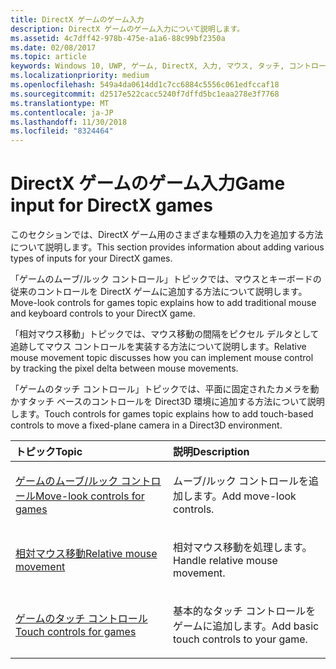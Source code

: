 ```yaml
---
title: DirectX ゲームのゲーム入力
description: DirectX ゲームのゲーム入力について説明します。
ms.assetid: 4c7dff42-978b-475e-a1a6-88c99bf2350a
ms.date: 02/08/2017
ms.topic: article
keywords: Windows 10, UWP, ゲーム, DirectX, 入力, マウス, タッチ, コントロール
ms.localizationpriority: medium
ms.openlocfilehash: 549a4da0614dd1c7cc6884c5556c061edfccaf18
ms.sourcegitcommit: d2517e522cacc5240f7dffd5bc1eaa278e3f7768
ms.translationtype: MT
ms.contentlocale: ja-JP
ms.lasthandoff: 11/30/2018
ms.locfileid: "8324464"
---
```

# <a name="game-input-for-directx-games"></a><span data-ttu-id="6951b-104">DirectX ゲームのゲーム入力</span><span class="sxs-lookup"><span data-stu-id="6951b-104">Game input for DirectX games</span></span>

<span data-ttu-id="6951b-105">このセクションでは、DirectX ゲーム用のさまざまな種類の入力を追加する方法について説明します。</span><span class="sxs-lookup"><span data-stu-id="6951b-105">This section provides information about adding various types of inputs for your DirectX games.</span></span>

<span data-ttu-id="6951b-106">「ゲームのムーブ/ルック コントロール」トピックでは、マウスとキーボードの従来のコントロールを DirectX ゲームに追加する方法について説明します。</span><span class="sxs-lookup"><span data-stu-id="6951b-106">Move-look controls for games topic explains how to add traditional mouse and keyboard controls to your DirectX game.</span></span>

<span data-ttu-id="6951b-107">「相対マウス移動」トピックでは、マウス移動の間隔をピクセル デルタとして追跡してマウス コントロールを実装する方法について説明します。</span><span class="sxs-lookup"><span data-stu-id="6951b-107">Relative mouse movement topic discusses how you can implement mouse control by tracking the pixel delta between mouse movements.</span></span>

<span data-ttu-id="6951b-108">「ゲームのタッチ コントロール」トピックでは、平面に固定されたカメラを動かすタッチ ベースのコントロールを Direct3D 環境に追加する方法について説明します。</span><span class="sxs-lookup"><span data-stu-id="6951b-108">Touch controls for games topic explains how to add touch-based controls to move a fixed-plane camera in a Direct3D environment.</span></span>

<table>
<colgroup>
<col width="50%" />
<col width="50%" />
</colgroup>
<thead>
<tr class="header">
<th align="left"><span data-ttu-id="6951b-109">トピック</span><span class="sxs-lookup"><span data-stu-id="6951b-109">Topic</span></span></th>
<th align="left"><span data-ttu-id="6951b-110">説明</span><span class="sxs-lookup"><span data-stu-id="6951b-110">Description</span></span></th>
</tr>
</thead>
<tbody>
<tr class="odd">
<td align="left"><p><a href="tutorial--adding-move-look-controls-to-your-directx-game.md"><span data-ttu-id="6951b-111">ゲームのムーブ/ルック コントロール</span><span class="sxs-lookup"><span data-stu-id="6951b-111">Move-look controls for games</span></span></a></p></td>
<td align="left"><p><span data-ttu-id="6951b-112">ムーブ/ルック コントロールを追加します。</span><span class="sxs-lookup"><span data-stu-id="6951b-112">Add move-look controls.</span></span></p></td>
</tr>
<tr class="even">
<td align="left"><p><a href="relative-mouse-movement.md"><span data-ttu-id="6951b-113">相対マウス移動</span><span class="sxs-lookup"><span data-stu-id="6951b-113">Relative mouse movement</span></span></a></p></td>
<td align="left"><p><span data-ttu-id="6951b-114">相対マウス移動を処理します。</span><span class="sxs-lookup"><span data-stu-id="6951b-114">Handle relative mouse movement.</span></span></p></td>
</tr>
<tr class="odd">
<td align="left"><p><a href="tutorial--adding-touch-controls-to-your-directx-game.md"><span data-ttu-id="6951b-115">ゲームのタッチ コントロール</span><span class="sxs-lookup"><span data-stu-id="6951b-115">Touch controls for games</span></span></a></p></td>
<td align="left"><p><span data-ttu-id="6951b-116">基本的なタッチ コントロールをゲームに追加します。</span><span class="sxs-lookup"><span data-stu-id="6951b-116">Add basic touch controls to your game.</span></span></p></td>
</tr>
</tbody>
</table>